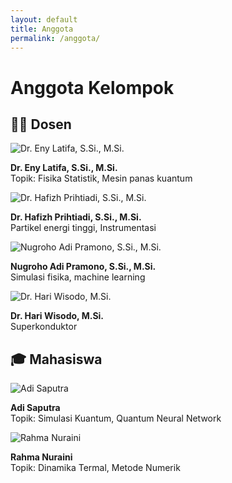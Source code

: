 ```yaml
---
layout: default
title: Anggota
permalink: /anggota/
---
```


<h1 id="anggota-kelompok">Anggota Kelompok</h1>

<h2 id="dosen-peneliti">🧑‍🏫 Dosen</h2>
<div class="anggota-grid">
  <div class="anggota-item">
    <img src="/assets/images/dosen/EnyLatifah.jpg" alt="Dr. Eny Latifa, S.Si., M.Si." class="anggota-foto">
    <p><strong>Dr. Eny Latifa, S.Si., M.Si.</strong><br>
    Topik: Fisika Statistik, Mesin panas kuantum</p>
  </div>
  <div class="anggota-item">
    <img src="/assets/images/dosen/HafizhPrihtiadi.jpg" alt="Dr. Hafizh Prihtiadi, S.Si., M.Si." class="anggota-foto">
    <p><strong>Dr. Hafizh Prihtiadi, S.Si., M.Si.</strong><br>
    Partikel energi tinggi, Instrumentasi</p>
  </div>
  <div class="anggota-item">
    <img src="/assets/images/dosen/Nugroho.jpg" alt="Nugroho Adi Pramono, S.Si., M.Si." class="anggota-foto">
    <p><strong>Nugroho Adi Pramono, S.Si., M.Si.</strong><br>
    Simulasi fisika, machine learning</p>
  </div>
  <div class="anggota-item">
    <img src="/assets/images/dosen/HariWisodo.jpg" alt="Dr. Hari Wisodo, M.Si." class="anggota-foto">
    <p><strong>Dr. Hari Wisodo, M.Si.</strong><br>
    Superkonduktor</p>
  </div>
</div>

<h2 id="mahasiswa">🎓 Mahasiswa</h2>
<div class="anggota-grid">
  <div class="anggota-item">
    <img src="/assets/images/mahasiswa/adi.jpg" alt="Adi Saputra" class="anggota-foto">
    <p><strong>Adi Saputra</strong><br>
    Topik: Simulasi Kuantum, Quantum Neural Network</p>
  </div>
  <div class="anggota-item">
    <img src="/assets/images/mahasiswa/rahma.jpg" alt="Rahma Nuraini" class="anggota-foto">
    <p><strong>Rahma Nuraini</strong><br>
    Topik: Dinamika Termal, Metode Numerik</p>
  </div>
</div>
